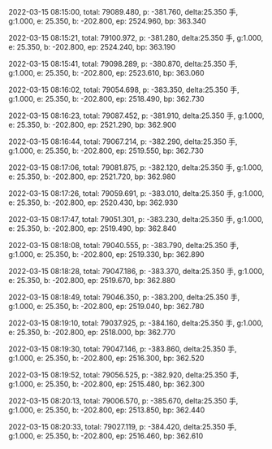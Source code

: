 2022-03-15 08:15:00, total: 79089.480, p: -381.760, delta:25.350 手, g:1.000, e: 25.350, b: -202.800, ep: 2524.960, bp: 363.340

2022-03-15 08:15:21, total: 79100.972, p: -381.280, delta:25.350 手, g:1.000, e: 25.350, b: -202.800, ep: 2524.240, bp: 363.190

2022-03-15 08:15:41, total: 79098.289, p: -380.870, delta:25.350 手, g:1.000, e: 25.350, b: -202.800, ep: 2523.610, bp: 363.060

2022-03-15 08:16:02, total: 79054.698, p: -383.350, delta:25.350 手, g:1.000, e: 25.350, b: -202.800, ep: 2518.490, bp: 362.730

2022-03-15 08:16:23, total: 79087.452, p: -381.910, delta:25.350 手, g:1.000, e: 25.350, b: -202.800, ep: 2521.290, bp: 362.900

2022-03-15 08:16:44, total: 79067.214, p: -382.290, delta:25.350 手, g:1.000, e: 25.350, b: -202.800, ep: 2519.550, bp: 362.730

2022-03-15 08:17:06, total: 79081.875, p: -382.120, delta:25.350 手, g:1.000, e: 25.350, b: -202.800, ep: 2521.720, bp: 362.980

2022-03-15 08:17:26, total: 79059.691, p: -383.010, delta:25.350 手, g:1.000, e: 25.350, b: -202.800, ep: 2520.430, bp: 362.930

2022-03-15 08:17:47, total: 79051.301, p: -383.230, delta:25.350 手, g:1.000, e: 25.350, b: -202.800, ep: 2519.490, bp: 362.840

2022-03-15 08:18:08, total: 79040.555, p: -383.790, delta:25.350 手, g:1.000, e: 25.350, b: -202.800, ep: 2519.330, bp: 362.890

2022-03-15 08:18:28, total: 79047.186, p: -383.370, delta:25.350 手, g:1.000, e: 25.350, b: -202.800, ep: 2519.670, bp: 362.880

2022-03-15 08:18:49, total: 79046.350, p: -383.200, delta:25.350 手, g:1.000, e: 25.350, b: -202.800, ep: 2519.040, bp: 362.780

2022-03-15 08:19:10, total: 79037.925, p: -384.160, delta:25.350 手, g:1.000, e: 25.350, b: -202.800, ep: 2518.000, bp: 362.770

2022-03-15 08:19:30, total: 79047.146, p: -383.860, delta:25.350 手, g:1.000, e: 25.350, b: -202.800, ep: 2516.300, bp: 362.520

2022-03-15 08:19:52, total: 79056.525, p: -382.920, delta:25.350 手, g:1.000, e: 25.350, b: -202.800, ep: 2515.480, bp: 362.300

2022-03-15 08:20:13, total: 79006.570, p: -385.670, delta:25.350 手, g:1.000, e: 25.350, b: -202.800, ep: 2513.850, bp: 362.440

2022-03-15 08:20:33, total: 79027.119, p: -384.420, delta:25.350 手, g:1.000, e: 25.350, b: -202.800, ep: 2516.460, bp: 362.610